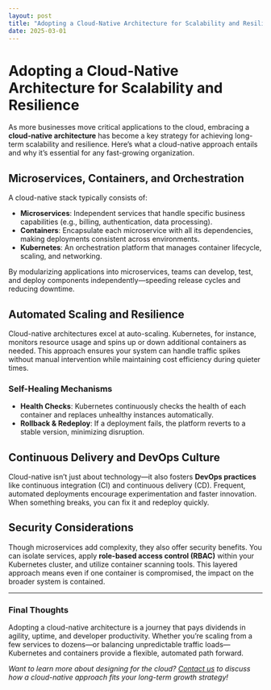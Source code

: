 ```yaml
---
layout: post
title: "Adopting a Cloud-Native Architecture for Scalability and Resilience"
date: 2025-03-01
---
```


# Adopting a Cloud-Native Architecture for Scalability and Resilience

As more businesses move critical applications to the cloud, embracing a **cloud-native architecture** has become a key strategy for achieving long-term scalability and resilience. Here’s what a cloud-native approach entails and why it’s essential for any fast-growing organization.

## Microservices, Containers, and Orchestration
A cloud-native stack typically consists of:
- **Microservices**: Independent services that handle specific business capabilities (e.g., billing, authentication, data processing).  
- **Containers**: Encapsulate each microservice with all its dependencies, making deployments consistent across environments.  
- **Kubernetes**: An orchestration platform that manages container lifecycle, scaling, and networking.

By modularizing applications into microservices, teams can develop, test, and deploy components independently—speeding release cycles and reducing downtime.

## Automated Scaling and Resilience
Cloud-native architectures excel at auto-scaling. Kubernetes, for instance, monitors resource usage and spins up or down additional containers as needed. This approach ensures your system can handle traffic spikes without manual intervention while maintaining cost efficiency during quieter times.

### Self-Healing Mechanisms
- **Health Checks**: Kubernetes continuously checks the health of each container and replaces unhealthy instances automatically.  
- **Rollback & Redeploy**: If a deployment fails, the platform reverts to a stable version, minimizing disruption.

## Continuous Delivery and DevOps Culture
Cloud-native isn’t just about technology—it also fosters **DevOps practices** like continuous integration (CI) and continuous delivery (CD). Frequent, automated deployments encourage experimentation and faster innovation. When something breaks, you can fix it and redeploy quickly.

## Security Considerations
Though microservices add complexity, they also offer security benefits. You can isolate services, apply **role-based access control (RBAC)** within your Kubernetes cluster, and utilize container scanning tools. This layered approach means even if one container is compromised, the impact on the broader system is contained.

---

### Final Thoughts
Adopting a cloud-native architecture is a journey that pays dividends in agility, uptime, and developer productivity. Whether you’re scaling from a few services to dozens—or balancing unpredictable traffic loads—Kubernetes and containers provide a flexible, automated path forward.

_Want to learn more about designing for the cloud? [Contact us](./contact.md) to discuss how a cloud-native approach fits your long-term growth strategy!_
